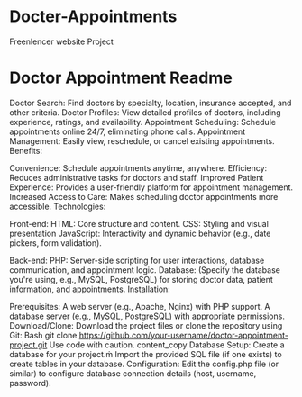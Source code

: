 # Docter-Appointments
Freenlencer website Project 

# Doctor Appointment Readme

Doctor Search: Find doctors by specialty, location, insurance accepted, and other criteria.
Doctor Profiles: View detailed profiles of doctors, including experience, ratings, and availability.
Appointment Scheduling: Schedule appointments online 24/7, eliminating phone calls.
Appointment Management: Easily view, reschedule, or cancel existing appointments.
Benefits:

Convenience: Schedule appointments anytime, anywhere.
Efficiency: Reduces administrative tasks for doctors and staff.
Improved Patient Experience: Provides a user-friendly platform for appointment management.
Increased Access to Care: Makes scheduling doctor appointments more accessible.
Technologies:

Front-end:
HTML: Core structure and content.
CSS: Styling and visual presentation
JavaScript: Interactivity and dynamic behavior (e.g., date pickers, form validation).

Back-end: PHP: Server-side scripting for user interactions, database communication, and appointment logic.
Database: (Specify the database you're using, e.g., MySQL, PostgreSQL) for storing doctor data, patient information, and appointments.
Installation:

Prerequisites:
A web server (e.g., Apache, Nginx) with PHP support.
A database server (e.g., MySQL, PostgreSQL) with appropriate permissions.
Download/Clone:
Download the project files or clone the repository using Git:
Bash
git clone https://github.com/your-username/doctor-appointment-project.git
Use code with caution.
content_copy
Database Setup:
Create a database for your project.ṁ
Import the provided SQL file (if one exists) to create tables in your database.
Configuration:
Edit the config.php file (or similar) to configure database connection details (host, username, password).

